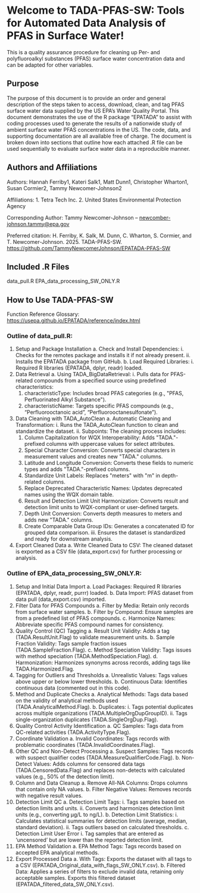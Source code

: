 # Welcome to TADA-PFAS-SW: Tools for Automated Data Analysis of PFAS in Surface Water!

This is a quality assurance procedure for cleaning up Per- and polyfluoroalkyl substances (PFAS) surface water concentration data and can be adapted for other variables.

## Purpose

The purpose of this document is to provide an order and general description of the steps taken to access, download, clean, and tag PFAS surface water data supplied by the US EPA’s Water Quality Portal. This document demonstrates the use of the R package “EPATADA” to assist with coding processes used to generate the results of a nationwide study of ambient surface water PFAS concentrations in the US. The code, data, and supporting documentation are all available free of charge. The document is broken down into sections that outline how each attached .R file can be used sequentially to evaluate surface water data in a reproducible manner. 

## Authors and Affiliations

Authors: Hannah Ferriby1, Kateri Salk1, Matt Dunn1, Christopher Wharton1, Susan Cormier2, Tammy Newcomer-Johnson2

Affiliations: 1. Tetra Tech Inc. 2. United States Environmental Protection Agency 

Corresponding Author: Tammy Newcomer-Johnson – newcomber-johnson.tammy@epa.gov 

Preferred citation: H. Ferriby, K. Salk, M. Dunn, C. Wharton, S. Cormier, and T. Newcomer-Johnson. 2025. TADA-PFAS-SW. https://github.com/TammyNewcomerJohnson/EPATADA-PFAS-SW

## Included .R Files

data_pull.R
EPA_data_processing_SW_ONLY.R

## How to Use TADA-PFAS-SW

Function Reference Glossary: https://usepa.github.io/EPATADA/reference/index.html

### Outline of data_pull.R: 

1.	Setup and Package Installation
  a.	Check and Install Dependencies:
    i.	Checks for the remotes package and installs it if not already present.
    ii.	Installs the EPATADA package from GitHub.
  b.	Load Required Libraries:
    i.	Required R libraries (EPATADA, dplyr, readr) loaded.
2.	Data Retrieval
  a.	Using TADA_BigDataRetrieval:
    i.	Pulls data for PFAS-related compounds from a specified source using predefined characteristics:
      1.	characteristicType: Includes broad PFAS categories (e.g., "PFAS, Perfluorinated Alkyl Substance").
      2.	characteristicName: Targets specific PFAS compounds (e.g., “Perfluorooctanoic acid”, “Perfluorooctanesulfonate”).
3.	Data Cleaning with TADA_AutoClean
  a.	Automatic Cleaning and Transformation:
    i.	Runs the TADA_AutoClean function to clean and standardize the dataset.
    ii.	Subpoints: The cleaning process includes:
      1.	Column Capitalization for WQX Interoperability: Adds "TADA."-prefixed columns with uppercase values for select attributes.
      2.	Special Character Conversion: Converts special characters in measurement values and creates new "TADA." columns.
      3.	Latitude and Longitude Conversion: Converts these fields to numeric types and adds "TADA."-prefixed columns.
      4.	Standardize Unit Labels: Replaces "meters" with "m" in depth-related columns.
      5.	Replace Deprecated Characteristic Names: Updates deprecated names using the WQX domain table.
      6.	Result and Detection Limit Unit Harmonization: Converts result and detection limit units to WQX-compliant or user-defined targets.
      7.	Depth Unit Conversion: Converts depth measures to meters and adds new "TADA." columns.
      8.	Create Comparable Data Group IDs: Generates a concatenated ID for grouped data comparison.
    iii.	Ensures the dataset is standardized and ready for downstream analysis.
4.	Export Cleaned Data
  a.	Write Cleaned Data to CSV: The cleaned dataset is exported as a CSV file (data_export.csv) for further processing or analysis.

### Outline of EPA_data_processing_SW_ONLY.R:
1.	Setup and Initial Data Import
  a.	Load Packages: Required R libraries (EPATADA, dplyr, readr, purrr) loaded.
  b.	Data Import: PFAS dataset from data pull (data_export.csv) imported.
2.	Filter Data for PFAS Compounds
  a.	Filter by Media: Retain only records from surface water samples.
  b.	Filter by Compound: Ensure samples are from a predefined list of PFAS compounds.
  c.	Harmonize Names: Abbreviate specific PFAS compound names for consistency.
3.	Quality Control (QC) Tagging
  a.	Result Unit Validity: Adds a tag (TADA.ResultUnit.Flag) to validate measurement units.
  b.	Sample Fraction Validity: Tags sample fraction issues (TADA.SampleFraction.Flag).
  c.	Method Speciation Validity: Tags issues with method speciation (TADA.MethodSpeciation.Flag).
  d.	Harmonization: Harmonizes synonyms across records, adding tags like TADA.Harmonized.Flag.
4.	Tagging for Outliers and Thresholds
  a.	Unrealistic Values: Tags values above upper or below lower thresholds.
  b.	Continuous Data: Identifies continuous data (commented out in this code).
5.	Method and Duplicate Checks
  a.	Analytical Methods: Tags data based on the validity of analytical methods used (TADA.AnalyticalMethod.Flag).
  b.	Duplicates:
    i.	Tags potential duplicates across multiple organizations (TADA.MultipleOrgDupGroupID).
    ii.	Tags single-organization duplicates (TADA.SingleOrgDup.Flag).
6.	Quality Control Activity Identification
  a.	QC Samples: Tags data from QC-related activities (TADA.ActivityType.Flag).
7.	Coordinate Validation
  a.	Invalid Coordinates: Tags records with problematic coordinates (TADA.InvalidCoordinates.Flag).
8.	Other QC and Non-Detect Processing
  a.	Suspect Samples: Tags records with suspect qualifier codes (TADA.MeasureQualifierCode.Flag).
  b.	Non-Detect Values: Adds columns for censored data tags (TADA.CensoredData.Flag) and replaces non-detects with calculated values (e.g., 50% of the detection limit).
9.	Column and Data Cleanup
  a.	Remove All-NA Columns: Drops columns that contain only NA values.
  b.	Filter Negative Values: Removes records with negative result values.
10.	Detection Limit QC
  a.	Detection Limit Tags:
    i.	Tags samples based on detection limits and units.
    ii.	Converts and harmonizes detection limit units (e.g., converting µg/L to ng/L).
  b.	Detection Limit Statistics:
    i.	Calculates statistical summaries for detection limits (average, median, standard deviation).
    ii.	Tags outliers based on calculated thresholds.
  c.	Detection Limit User Error
    i.	Tag samples that are entered as ‘uncensored’ but are lower than the reported detection limit.
11.	EPA Method Validation
  a.	EPA Method Tags: Tags records based on accepted EPA analytical methods.
12.	Export Processed Data
  a.	With Tags: Exports the dataset with all tags to a CSV (EPATADA_Original_data_with_flags_SW_ONLY.csv).
  b.	Filtered Data: Applies a series of filters to exclude invalid data, retaining only acceptable samples. Exports this filtered dataset (EPATADA_filtered_data_SW_ONLY.csv).

